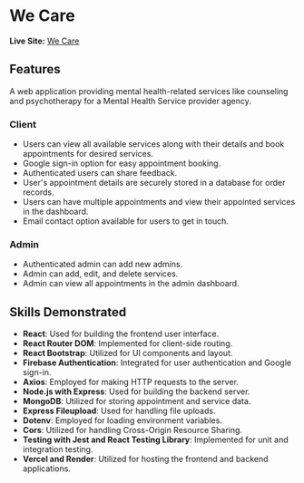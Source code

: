 # We Care

**Live Site:** [We Care](https://we-care-seven.vercel.app/)

## Features

A web application providing mental health-related services like counseling and psychotherapy for a Mental Health Service provider agency.

### Client

- Users can view all available services along with their details and book appointments for desired services.
- Google sign-in option for easy appointment booking.
- Authenticated users can share feedback.
- User's appointment details are securely stored in a database for order records.
- Users can have multiple appointments and view their appointed services in the dashboard.
- Email contact option available for users to get in touch.

### Admin

- Authenticated admin can add new admins.
- Admin can add, edit, and delete services.
- Admin can view all appointments in the admin dashboard.

## Skills Demonstrated

- **React**: Used for building the frontend user interface.
- **React Router DOM**: Implemented for client-side routing.
- **React Bootstrap**: Utilized for UI components and layout.
- **Firebase Authentication**: Integrated for user authentication and Google sign-in.
- **Axios**: Employed for making HTTP requests to the server.
- **Node.js with Express**: Used for building the backend server.
- **MongoDB**: Utilized for storing appointment and service data.
- **Express Fileupload**: Used for handling file uploads.
- **Dotenv**: Employed for loading environment variables.
- **Cors**: Utilized for handling Cross-Origin Resource Sharing.
- **Testing with Jest and React Testing Library**: Implemented for unit and integration testing.
- **Vercel and Render**: Utilized for hosting the frontend and backend applications.

